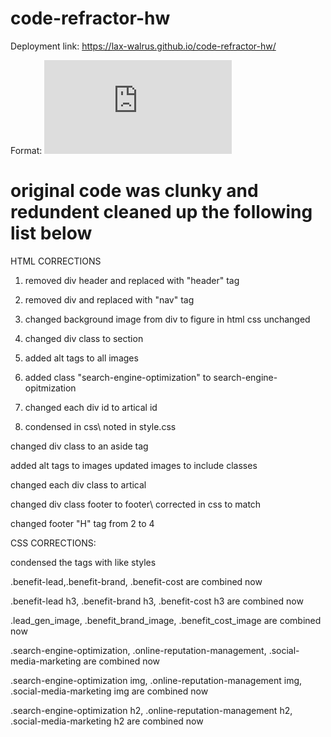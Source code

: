# code-refractor-hw


Deployment link: https://lax-walrus.github.io/code-refractor-hw/

Format: ![screenshot](https://github.com/Lax-Walrus/code-refractor-hw/blob/main/screen%20shots/screencapture-lax-walrus-github-io-code-refractor-hw-2020-12-03-14_50_40.pdf)




# original code was clunky and redundent cleaned up the following list below 

HTML CORRECTIONS

1. removed div header and replaced with "header" tag

1. removed div and replaced with "nav" tag

1. changed background image from div to figure in html css unchanged

1. changed div class to section

1. added alt tags to all images

1. added class "search-engine-optimization" to search-engine-opitmization

1. changed each div id to artical id

1. condensed in css\ noted in style.css  

changed div class to an aside tag

added alt tags to images updated images to include classes

changed each div class to artical

changed div class footer to footer\ corrected in css to match

changed footer "H" tag from 2 to 4

CSS CORRECTIONS:

condensed the tags with like styles

.benefit-lead,.benefit-brand, .benefit-cost  are combined now

.benefit-lead h3, .benefit-brand h3, .benefit-cost h3 are combined now

.lead_gen_image, .benefit_brand_image, .benefit_cost_image are combined now

.search-engine-optimization, .online-reputation-management, .social-media-marketing  are combined now

.search-engine-optimization img, .online-reputation-management img, .social-media-marketing img are combined now

.search-engine-optimization h2, .online-reputation-management h2, .social-media-marketing h2  are combined now
